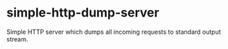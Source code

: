 # simple-http-dump-server
Simple HTTP server which dumps all incoming requests to standard output stream.
